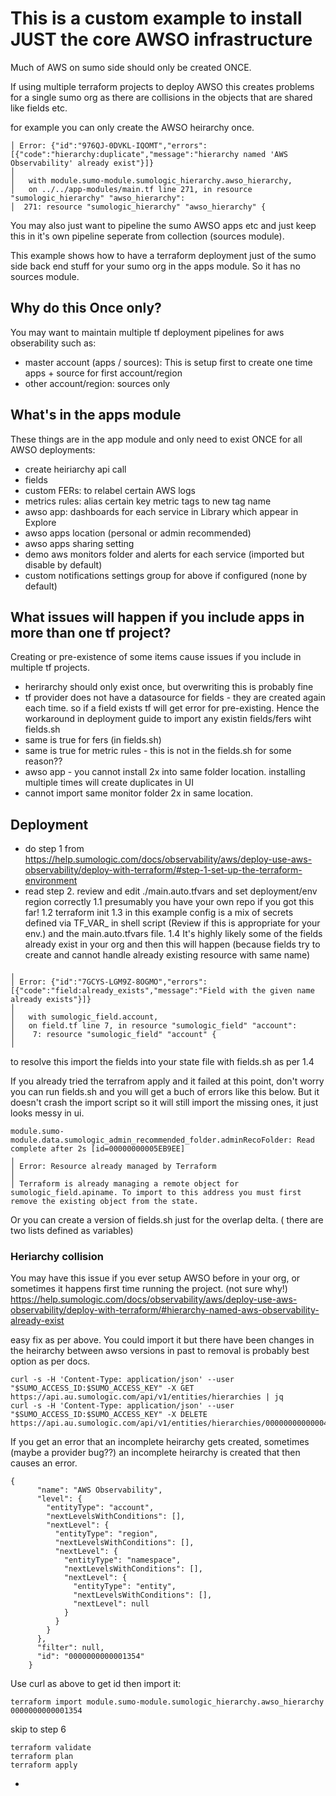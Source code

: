 # This is a custom example to install JUST the core AWSO infrastructure
Much of AWS on sumo side should only be created ONCE.

If using multiple terraform projects to deploy AWSO this creates problems for a single sumo org as there are collisions in the objects that are shared like fields etc.

for example you can only create the AWSO heirarchy once.
```
│ Error: {"id":"976QJ-0DVKL-IQOMT","errors":[{"code":"hierarchy:duplicate","message":"hierarchy named 'AWS Observability' already exist"}]}
│ 
│   with module.sumo-module.sumologic_hierarchy.awso_hierarchy,
│   on ../../app-modules/main.tf line 271, in resource "sumologic_hierarchy" "awso_hierarchy":
│  271: resource "sumologic_hierarchy" "awso_hierarchy" {
```

You may also just want to pipeline the sumo AWSO apps etc and just keep this in it's own pipeline seperate from collection (sources module).

This example shows how to have a terraform deployment just of the sumo side back end stuff for your sumo org in the apps module. So it has no sources module.

## Why do this Once only?
You may want to maintain multiple tf deployment pipelines for aws obserability such as:
- master account (apps / sources): This is setup first to create one time apps + source for first account/region
- other account/region: sources only

## What's in the apps module
These things are in the app module and only need to exist ONCE for all AWSO deployments:
- create heiriarchy api call
- fields
- custom FERs: to relabel certain AWS logs
- metrics rules: alias certain key metric tags to new tag name
- awso app: dashboards for each service in Library which appear in Explore
- awso apps location (personal or admin recommended)
- awso apps sharing setting
- demo aws monitors folder and alerts for each service (imported but disable by default)
- custom notifications settings group for above if configured (none by default)

## What issues will happen if you include apps in more than one tf project?
Creating or pre-existence of some items cause issues if you include in multiple tf projects.
- herirarchy should only exist once, but overwriting this is probably fine
- tf provider does not have a datasource for fields - they are created again each time. so if a field exists tf will get error for pre-existing. Hence the workaround in deployment guide to import any existin fields/fers wiht fields.sh
- same is true for fers (in fields.sh)
- same is true for metric rules - this is not in the fields.sh for some reason??
- awso app - you cannot install 2x into same folder location. installing multiple times will create duplicates in UI
- cannot import same monitor folder 2x in same location.

## Deployment


- do step 1 from https://help.sumologic.com/docs/observability/aws/deploy-use-aws-observability/deploy-with-terraform/#step-1-set-up-the-terraform-environment
- read step 2. review and edit ./main.auto.tfvars and set deployment/env region correctly
1.1 presumably you have your own repo if you got this far!
1.2 terraform init
1.3 in this example config is a mix of secrets  defined via TF_VAR_ in shell script (Review if this is appropriate for your env.) and the main.auto.tfvars file.
1.4 It's highly likely some of the fields already exist in your org and then this will happen (because fields try to create and cannot handle already existing resource with same name)
```
╷
│ Error: {"id":"7GCYS-LGM9Z-8OGMO","errors":[{"code":"field:already_exists","message":"Field with the given name already exists"}]}
│ 
│   with sumologic_field.account,
│   on field.tf line 7, in resource "sumologic_field" "account":
│    7: resource "sumologic_field" "account" {
│
```
to resolve this import the fields into your state file with fields.sh as per 1.4

If you already tried the terrafrom apply and it failed at this point,  don't worry you can run fields.sh and you will get a buch of errors like this below. But it doesn't crash the import script so it will still import the missing ones, it just looks messy in ui.
```
module.sumo-module.data.sumologic_admin_recommended_folder.adminRecoFolder: Read complete after 2s [id=00000000005EB9EE]
╷
│ Error: Resource already managed by Terraform
│ 
│ Terraform is already managing a remote object for sumologic_field.apiname. To import to this address you must first remove the existing object from the state.
```

Or you can create a version of fields.sh just for the overlap delta. ( there are two lists defined as variables)


### Heriarchy collision
You may have this issue if you ever setup AWSO before in your org, or sometimes it happens first time running the project. (not sure why!)
https://help.sumologic.com/docs/observability/aws/deploy-use-aws-observability/deploy-with-terraform/#hierarchy-named-aws-observability-already-exist

easy fix as per above. You could import it but there have been changes in the heirarchy between awso versions in past to removal is probably best option as per docs.
```
curl -s -H 'Content-Type: application/json' --user "$SUMO_ACCESS_ID:$SUMO_ACCESS_KEY" -X GET https://api.au.sumologic.com/api/v1/entities/hierarchies | jq
curl -s -H 'Content-Type: application/json' --user "$SUMO_ACCESS_ID:$SUMO_ACCESS_KEY" -X DELETE https://api.au.sumologic.com/api/v1/entities/hierarchies/0000000000000458
```

If you get an error that an incomplete heirarchy gets created, sometimes (maybe a provider bug??) an incomplete heirarchy is created that then causes an error.
```
{
      "name": "AWS Observability",
      "level": {
        "entityType": "account",
        "nextLevelsWithConditions": [],
        "nextLevel": {
          "entityType": "region",
          "nextLevelsWithConditions": [],
          "nextLevel": {
            "entityType": "namespace",
            "nextLevelsWithConditions": [],
            "nextLevel": {
              "entityType": "entity",
              "nextLevelsWithConditions": [],
              "nextLevel": null
            }
          }
        }
      },
      "filter": null,
      "id": "0000000000001354"
    }
```

Use curl as above to get id then import it:
```
terraform import module.sumo-module.sumologic_hierarchy.awso_hierarchy 0000000000001354
```

skip to step 6
```
terraform validate
terraform plan
terraform apply
```
- 


